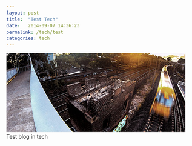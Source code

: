 ```yaml
---
layout: post
title:  "Test Tech"
date:   2014-09-07 14:36:23
permalink: /tech/test
categories: tech
---
```

<span class="image featured"><img src="/images/pic01.jpg" alt=""></span>
Test blog in tech